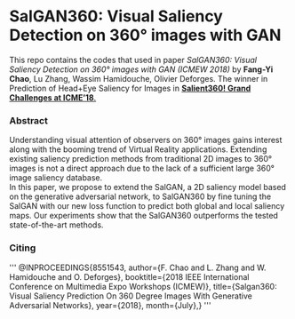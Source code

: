 # SalGAN360: Visual Saliency Detection on 360° images with GAN

This repo contains the codes that used in paper *SalGAN360: Visual Saliency Detection on 360° images with GAN (ICMEW 2018)* by **Fang-Yi Chao**, Lu Zhang, Wassim Hamidouche, Olivier Deforges.
The winner in Prediction of Head+Eye Saliency for Images in [**Salient360! Grand Challenges at ICME’18**.](https://salient360.ls2n.fr/) 

### Abstract
Understanding visual attention of observers on 360° images gains interest along with the booming trend of Virtual Reality applications. Extending existing saliency prediction methods from traditional 2D images to 360° images is not a direct approach due to the lack of a sufficient large 360° image saliency  database.   
In  this  paper,  we  propose  to  extend  the SalGAN, a 2D saliency model based on the generative adversarial network, to SalGAN360 by fine tuning the SalGAN with our new loss function to predict both global and local saliency maps.  Our experiments show that the SalGAN360 outperforms the tested state-of-the-art methods.






### Citing
'''
@INPROCEEDINGS{8551543,
author={F. Chao and L. Zhang and W. Hamidouche and O. Deforges},
booktitle={2018 IEEE International Conference on Multimedia Expo Workshops (ICMEW)},
title={Salgan360: Visual Saliency Prediction On 360 Degree Images With Generative Adversarial Networks},
year={2018},
month={July},}
'''

